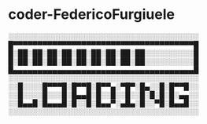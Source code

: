 ﻿# coder-FedericoFurgiuele
░░░░░░░░░░░░░░░░░░░░░░░░░░░░░░░░░░░░░░░
█▀▀▀▀▀▀▀▀▀▀▀▀▀▀▀▀▀▀▀▀▀▀▀▀▀▀▀▀▀▀▀▀▀▀▀▀▀█
█░██░██░██░██░██░██░██░██░██░░░░░░░░░░█
█░██░██░██░██░██░██░██░██░██░░░░░░░░░░█
█▄▄▄▄▄▄▄▄▄▄▄▄▄▄▄▄▄▄▄▄▄▄▄▄▄▄▄▄▄▄▄▄▄▄▄▄▄█
░░░░░░░░░░░░░░░░░░░░░░░░░░░░░░░░░░░░░░░
░░█░░░░█▀▀▀█░█▀▀█░█▀▀▄░▀█▀░█▄░░█░█▀▀█░░
░░█░░░░█░░░█░█▄▄█░█░░█░░█░░█░█░█░█░▄▄░░
░░█▄▄█░█▄▄▄█░█░░█░█▄▄▀░▄█▄░█░░▀█░█▄▄█░░
░░░░░░░░░░░░░░░░░░░░░░░░░░░░░░░░░░░░░░░
